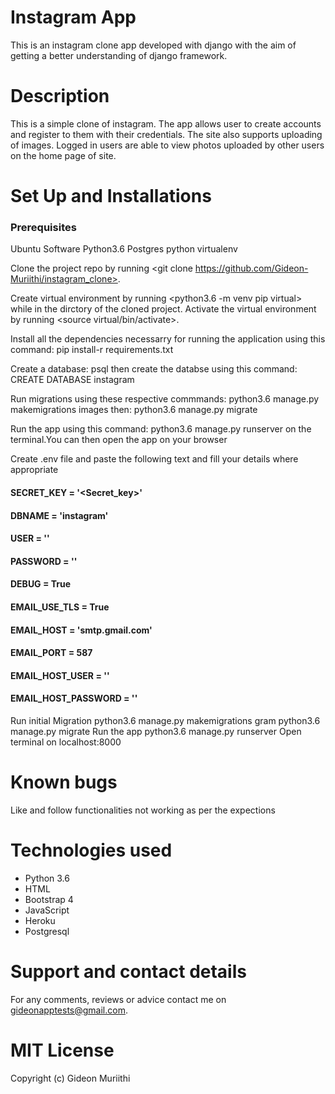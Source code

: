 # Instagram App
This is an instagram clone app developed with django with the aim of getting a better understanding of django framework.

# Description
This is a simple clone of instagram. The app allows user to create accounts and register to them with their credentials. The site also supports uploading of images. Logged in users are able to view photos uploaded by other users on the home page of site.

# Set Up and Installations
### Prerequisites
Ubuntu Software
Python3.6
Postgres
python virtualenv

Clone the project repo by running <git clone https://github.com/Gideon-Muriithi/instagram_clone>.

Create virtual environment by running <python3.6 -m venv pip virtual> while in the dirctory of the cloned project. Activate the virtual environment by running <source virtual/bin/activate>.

Install all the dependencies necessarry for running the application using this command: pip install-r requirements.txt

Create a database: psql then create the databse using this command: CREATE DATABASE instagram

Run migrations using these respective commmands: python3.6 manage.py makemigrations images then: python3.6 manage.py migrate

Run the app using this command: python3.6 manage.py runserver on the terminal.You can then open the app on your browser

Create .env file and paste the following text and fill your details where appropriate

#### SECRET_KEY = '<Secret_key>'
#### DBNAME = 'instagram'
#### USER = '<Username>'
#### PASSWORD = '<password>'
#### DEBUG = True

#### EMAIL_USE_TLS = True
#### EMAIL_HOST = 'smtp.gmail.com'
#### EMAIL_PORT = 587
#### EMAIL_HOST_USER = '<your-email>'
#### EMAIL_HOST_PASSWORD = '<your-password>'

Run initial Migration
python3.6 manage.py makemigrations gram
python3.6 manage.py migrate
Run the app
python3.6 manage.py runserver
Open terminal on localhost:8000

# Known bugs
Like and follow functionalities not working as per the expections

# Technologies used
- Python 3.6
- HTML
- Bootstrap 4
- JavaScript
- Heroku
- Postgresql

# Support and contact details
For any comments, reviews or advice contact me on gideonapptests@gmail.com.

# MIT License
Copyright (c) Gideon Muriithi
